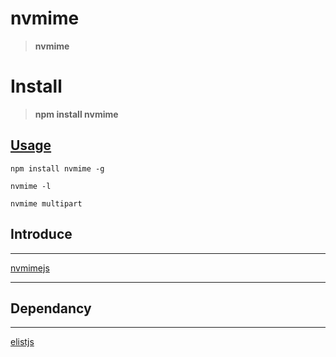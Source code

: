 # nvmime
>__nvmime__

# Install

>__npm install nvmime__


## [Usage](https://navegador5.github.io/nvmimejs/global.html#)

    npm install nvmime -g

    nvmime -l

    nvmime multipart



## Introduce
-------------
  

[nvmimejs](https://github.com/navegador5/nvmimejs)


----------------------------------------------



## Dependancy
-------------

[elistjs](https://github.com/ihgazni2/elistjs)



